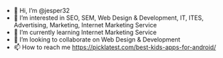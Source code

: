 - 👋 Hi, I’m @jesper32
- 👀 I’m interested in SEO, SEM, Web Design & Development, IT, ITES, Advertising, Marketing, Internet Marketing Service
- 🌱 I’m currently learning Internet Marketing Service
- 💞️ I’m looking to collaborate on Web Design & Development
- 📫 How to reach me https://picklatest.com/best-kids-apps-for-android/

<!---
jesper32/jesper32 is a ✨ special ✨ repository because its `README.md` (this file) appears on your GitHub profile.
You can click the Preview link to take a look at your changes.
--->
